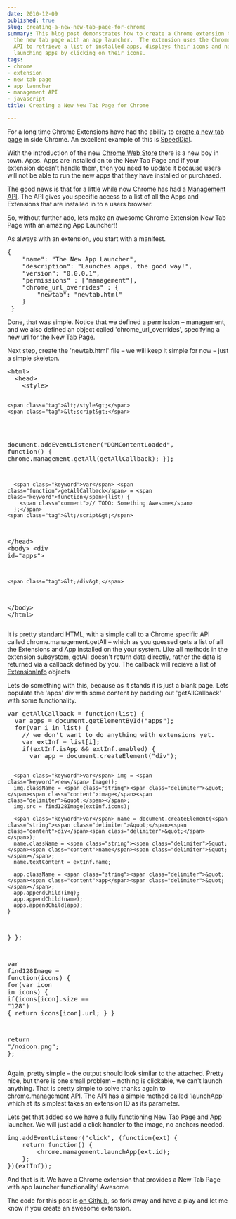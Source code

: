 ```yaml
---
date: 2010-12-09
published: true
slug: creating-a-new-new-tab-page-for-chrome
summary: This blog post demonstrates how to create a Chrome extension that replaces
  the new tab page with an app launcher.  The extension uses the Chrome Management
  API to retrieve a list of installed apps, displays their icons and names, and enables
  launching apps by clicking on their icons.
tags:
- chrome
- extension
- new tab page
- app launcher
- management API
- javascript
title: Creating a New New Tab Page for Chrome

---
```

<p>For a long time Chrome Extensions have had the ability to <a href="http://code.google.com/chrome/extensions/override.html">create a new tab page</a> in side Chrome.  An excellent example of this is <a href="https://chrome.google.com/webstore/detail/dgpdioedihjhncjafcpgbbjdpbbkikmi">SpeedDial</a>.</p>

<p>With the introduction of the new <a href="http://chrome.google.com/webstore">Chrome Web Store</a> there is a new boy in town.  Apps.  Apps are installed on to the New Tab Page and if your extension doesn't handle them, then you need to update it because users will not be able to run the new apps that they have installed or purchased.</p>

<p>The good news is that for a little while now Chrome has had a <a href="http://code.google.com/chrome/extensions/management.html">Management API</a>.  The API gives you specific access to a list of all the Apps and Extensions that are installed in to a users browser.</p>

<p>So, without further ado, lets make an awesome Chrome Extension New Tab Page with an amazing App Launcher!!</p>

<p>As always with an extension, you start with a manifest.</p>

<div class="CodeRay">
  <div class="code"><pre>{
    <span class="key"><span class="delimiter">&quot;</span><span class="content">name</span><span class="delimiter">&quot;</span></span>: <span class="string"><span class="delimiter">&quot;</span><span class="content">The New App Launcher</span><span class="delimiter">&quot;</span></span>,
    <span class="key"><span class="delimiter">&quot;</span><span class="content">description</span><span class="delimiter">&quot;</span></span>: <span class="string"><span class="delimiter">&quot;</span><span class="content">Launches apps, the good way!</span><span class="delimiter">&quot;</span></span>,
    <span class="key"><span class="delimiter">&quot;</span><span class="content">version</span><span class="delimiter">&quot;</span></span>: <span class="string"><span class="delimiter">&quot;</span><span class="content">0.0.0.1</span><span class="delimiter">&quot;</span></span>,
    <span class="key"><span class="delimiter">&quot;</span><span class="content">permissions</span><span class="delimiter">&quot;</span></span> : [<span class="string"><span class="delimiter">&quot;</span><span class="content">management</span><span class="delimiter">&quot;</span></span>],
    <span class="key"><span class="delimiter">&quot;</span><span class="content">chrome_url_overrides</span><span class="delimiter">&quot;</span></span> : {
        <span class="key"><span class="delimiter">&quot;</span><span class="content">newtab</span><span class="delimiter">&quot;</span></span>: <span class="string"><span class="delimiter">&quot;</span><span class="content">newtab.html</span><span class="delimiter">&quot;</span></span>
    }
 }</pre></div>
</div>


<p>Done, that was simple.  Notice that we defined a permission &ndash; management, and we also defined an object called 'chrome_url_overrides', specifying a new url for the New Tab Page.</p>

<p>Next step, create the 'newtab.html' file &ndash; we will keep it simple for now &ndash; just a simple skeleton.</p>

<div class="CodeRay">
  <div class="code"><pre><span class="tag">&lt;html&gt;</span>
  <span class="tag">&lt;head&gt;</span>
    <span class="tag">&lt;style&gt;</span>

    <span class="tag">&lt;/style&gt;</span>
    <span class="tag">&lt;script&gt;</span>
<span class="inline">      document.addEventListener(<span class="string"><span class="delimiter">&quot;</span><span class="content">DOMContentLoaded</span><span class="delimiter">&quot;</span></span>, <span class="keyword">function</span>() {
        chrome.management.getAll(getAllCallback);
      });

      <span class="keyword">var</span> <span class="function">getAllCallback</span> = <span class="keyword">function</span>(list) {
        <span class="comment">// TODO: Something Awesome</span>
      };</span>
    <span class="tag">&lt;/script&gt;</span>
  <span class="tag">&lt;/head&gt;</span>
  <span class="tag">&lt;body&gt;</span>
    <span class="tag">&lt;div</span> <span class="attribute-name">id</span>=<span class="string"><span class="delimiter">&quot;</span><span class="content">apps</span><span class="delimiter">&quot;</span></span><span class="tag">&gt;</span>

    <span class="tag">&lt;/div&gt;</span>
  <span class="tag">&lt;/body&gt;</span>
<span class="tag">&lt;/html&gt;</span></pre></div>
</div>


<p>It is pretty standard HTML, with a simple call to a Chrome specific API called chrome.management.getAll &ndash; which as you guessed gets a list of all the Extensions and App installed on the your system.  Like all methods in the extension subsystem, getAll doesn't return data directly, rather the data is returned via a callback defined by you.  The callback will recieve a list of <a href="http://code.google.com/chrome/extensions/management.html#type-ExtensionInfo">ExtensionInfo</a> objects</p>

<p>Lets do something with this, because as it stands it is just a blank page.  Lets populate the 'apps' div with some content by padding out 'getAllCallback' with some functionality.</p>

<div class="CodeRay">
  <div class="code"><pre><span class="keyword">var</span> <span class="function">getAllCallback</span> = <span class="keyword">function</span>(list) {
  <span class="keyword">var</span> apps = document.getElementById(<span class="string"><span class="delimiter">&quot;</span><span class="content">apps</span><span class="delimiter">&quot;</span></span>);
  <span class="keyword">for</span>(<span class="keyword">var</span> i <span class="keyword">in</span> list) {
    <span class="comment">// we don't want to do anything with extensions yet.</span>
    <span class="keyword">var</span> extInf = list[i];
    <span class="keyword">if</span>(extInf.isApp &amp;&amp; extInf.enabled) {
      <span class="keyword">var</span> app = document.createElement(<span class="string"><span class="delimiter">&quot;</span><span class="content">div</span><span class="delimiter">&quot;</span></span>);

      <span class="keyword">var</span> img = <span class="keyword">new</span> Image();
      img.className = <span class="string"><span class="delimiter">&quot;</span><span class="content">image</span><span class="delimiter">&quot;</span></span>;
      img.src = find128Image(extInf.icons);

      <span class="keyword">var</span> name = document.createElement(<span class="string"><span class="delimiter">&quot;</span><span class="content">div</span><span class="delimiter">&quot;</span></span>);
      name.className = <span class="string"><span class="delimiter">&quot;</span><span class="content">name</span><span class="delimiter">&quot;</span></span>;
      name.textContent = extInf.name;

      app.className = <span class="string"><span class="delimiter">&quot;</span><span class="content">app</span><span class="delimiter">&quot;</span></span>;
      app.appendChild(img);
      app.appendChild(name);
      apps.appendChild(app);
    }
  }
};

<span class="keyword">var</span> <span class="function">find128Image</span> = <span class="keyword">function</span>(icons) {
  <span class="keyword">for</span>(<span class="keyword">var</span> icon <span class="keyword">in</span> icons) {
    <span class="keyword">if</span>(icons[icon].size == <span class="string"><span class="delimiter">&quot;</span><span class="content">128</span><span class="delimiter">&quot;</span></span>) {
      <span class="keyword">return</span> icons[icon].url;
    }
  }

  <span class="keyword">return</span> <span class="string"><span class="delimiter">&quot;</span><span class="content">/noicon.png</span><span class="delimiter">&quot;</span></span>;
};</pre></div>
</div>


<p>Again, pretty simple &ndash; the output should look similar to the attached.  Pretty nice, but there is one small problem &ndash; nothing is clickable, we can't launch anything.  That is pretty simple to solve thanks again to chrome.management API.  The API has a simple method called 'launchApp' which at its simplest takes an extension ID as its parameter.</p>

<p>Lets get that added so we have a fully functioning New Tab Page and App launcher.  We will just add a click handler to the image, no anchors needed.</p>

<div class="CodeRay">
  <div class="code"><pre>img.addEventListener(<span class="string"><span class="delimiter">&quot;</span><span class="content">click</span><span class="delimiter">&quot;</span></span>, (<span class="keyword">function</span>(ext) {
    <span class="keyword">return</span> <span class="keyword">function</span>() {
        chrome.management.launchApp(ext.id);
    };
})(extInf));</pre></div>
</div>


<p>And that is it.  We have a Chrome extension that provides a New Tab Page with app launcher functionality!  Awesome</p>

<p>The code for this post is <a href="https://github.com/PaulKinlan/New-App-Launcher">on Github</a>, so fork away and have a play and let me know if you create an awesome extension.</p>

